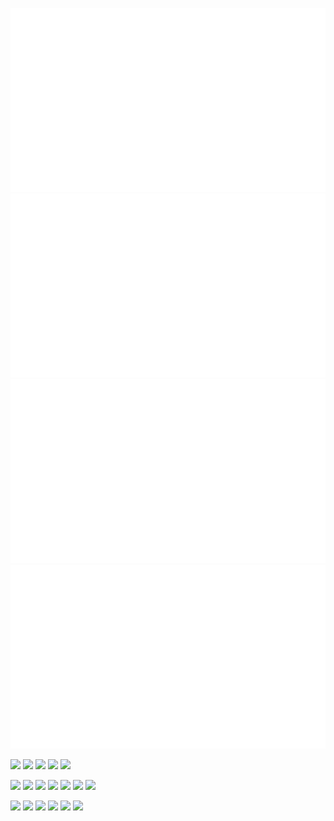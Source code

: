 <!--
**rubytree33/rubytree33** is a ✨ _special_ ✨ repository because its `README.md` (this file) appears on your GitHub profile.

Here are some ideas to get you started:

- 🔭 I’m currently working on ...
- 🌱 I’m currently learning ...
- 👯 I’m looking to collaborate on ...
- 🤔 I’m looking for help with ...
- 💬 Ask me about ...
- 📫 How to reach me: ...
- 😄 Pronouns: ...
- ⚡ Fun fact: ...
-->

<p align='center'>
  <a href="https://github.com/rubytree33/github-stats#gh-dark-mode-only">
    <img src="https://github.com/rubytree33/github-stats/blob/master/generated/overview.svg?#gh-dark-mode-only" />
    <img src="https://github.com/rubytree33/github-stats/blob/master/generated/languages.svg?#gh-dark-mode-only" />
  </a>
  <a href="https://github.com/rubytree33/github-stats#gh-light-mode-only">
    <img src="https://github.com/rubytree33/github-stats/blob/master/generated/overview.svg?#gh-light-mode-only" />
    <img src="https://github.com/rubytree33/github-stats/blob/master/generated/languages.svg?#gh-light-mode-only" />
  </a>
</p>

<!-- for alignment after the stats -->
<p />

<a href="https://html.spec.whatwg.org/multipage/"><img src="https://img.shields.io/badge/HTML5-DF4C30?style=for-the-badge&logo=html5&logoColor=white" /></a>
![](https://img.shields.io/badge/CSS3-2952DB?style=for-the-badge&logo=css3&logoColor=white)
<a href="https://tailwindcss.com/">![](https://img.shields.io/badge/Tailwind_CSS-41BEF5?style=for-the-badge&logo=tailwindcss&logoColor=white)</a>
<a href="https://pugjs.org/">![](https://img.shields.io/badge/pug-E8C7A2?style=for-the-badge&logo=pug&logoColor=black)</a>
<a href="https://sass-lang.com/">![](https://img.shields.io/badge/Sass-C36493?style=for-the-badge&logo=sass&logoColor=white)</a>

![](https://img.shields.io/badge/JavaScript-F1D939?style=for-the-badge&logo=javascript&logoColor=black)
<a href="https://www.typescriptlang.org/">![](https://img.shields.io/badge/TypeScript-1967C0?style=for-the-badge&logo=typescript&logoColor=white)</a>
<a href="https://reactjs.org/">![](https://img.shields.io/badge/React-282C34?style=for-the-badge&logo=react&logoColor=67DAF9)</a>
<a href="https://redux.js.org/">![](https://img.shields.io/badge/Redux-764EB9?style=for-the-badge&logo=redux&logoColor=white)</a>
<a href="https://nodejs.org/en/">![](https://img.shields.io/badge/Node.js-0D6D0E?style=for-the-badge&logo=node.js&logoColor=white)</a>
<a href="https://nextjs.org/#gh-light-mode-only"><img src="https://img.shields.io/badge/Next.js-black?style=for-the-badge&logo=next.js&logoColor=white#gh-light-mode-only" /></a>
<a href="https://nextjs.org/#gh-dark-mode-only"><img src="https://img.shields.io/badge/Next.js-white?style=for-the-badge&logo=next.js&logoColor=black#gh-dark-mode-only" /></a>

<a href="https://git-scm.com/">![](https://img.shields.io/badge/git-F24E32?style=for-the-badge&logo=git&logoColor=white)</a>
<a href="https://github.com/#gh-light-mode-only"><img src="https://img.shields.io/badge/GitHub-black?style=for-the-badge&logo=github&logoColor=white#gh-light-mode-only" /></a>
<a href="https://github.com/#gh-dark-mode-only"><img src="https://img.shields.io/badge/GitHub-white?style=for-the-badge&logo=github&logoColor=black#gh-dark-mode-only" /></a>
<a href="https://www.vim.org/">![](https://img.shields.io/badge/vim-0F7E12?style=for-the-badge&logo=vim&logoColor=white)</a>
<a href="https://www.latex-project.org/">![](https://img.shields.io/badge/LaTeX-11807F?style=for-the-badge&logo=latex&logoColor=white)</a>
<a href="https://code.visualstudio.com/">![](https://img.shields.io/badge/VS_Code-0E68B5?style=for-the-badge&logo=visual-studio-code&logoColor=white)</a>

